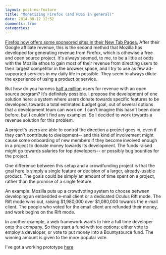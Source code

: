 ```yaml
---
layout: post-no-feature
title: "Monetizing Firefox (and FOSS in general)"
date: 2014-09-12 12:52
comments: true
categories: 
---
```


[Firefox now offers some sponsored sites in their New Tab Pages.](https://support.mozilla.org/en-US/kb/how-do-tiles-work-firefox#w_enhanced-tiles) After their Google affiliate revenue, this is the second method that Mozilla has developed for generating revenue from Firefox, which is othewise a free and open source project. It's always seemed, to me, to be a little at odds with the Mozilla ethos to gain most of their revenue from directing users to their largest competitor in the browser space, and I try to use as few ad-supported services in my daily life in possible. They seem to always dilute the experience of using a product or service. 

But how do you harness [half a million](http://blog.mozilla.org/press/ataglance/) users for revenue with an open source porgram? It's definitely possible. I propose the development of one solution here: a system where users donate towards specific features to be developed, towards a total estimated budget goal, out of several options that a development team can work on. I can't imagine this hasn't been done before, but I couldn't find any examples. So I decided to work towards a revenue solution for this problem.

A project's users are able to control the direction a project goes in, even if they can't contribute to dvelopment-- and this kind of involvement might cause some onboarding of new members if they become involved enough in a project to donate money towards its development. The funds raised might go towards salaries for top developers-- or possibly bug bounties for the project.

One difference between this setup and a crowdfunding project is that the goal here is simply a single feature or decision of a larger, already-usable product. The goals could be simply an amount of time spent on a project, rather than the promise of a single feature.

An example: Mozilla puts up a crowdvoting system to choose between developing an embedded e-mail client or a dedicated Oculus Rift mode. The Rift mode wins out, raising $1,980,000 over $1,080,000 towards the e-mail client. The people who voted for the email client are refunded their money, and work begins on the Rift mode.

In another example, a web framework wants to hire a full time developer onto the company. So they start a fund with too options: either vote to employ a developer, or vote to put money into a Bountysource fund. The winning amount is given to the more popular vote.



I've got a working prototype [here]()